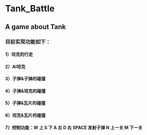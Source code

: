 # Tank_Battle
## A game about Tank
### 目前实现功能如下：

#### 1）坦克的行走
#### 2）AI坦克
#### 3）子弹&子弹的碰撞
#### 4）子弹&坦克的碰撞
#### 5）子弹&瓦片的碰撞
#### 6）坦克&瓦片的碰撞
#### 7）控制功能：W 上 S 下 A 左 D 右 SPACE 发射子弹 N 上一关 M 下一关
